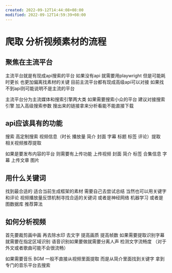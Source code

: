 ```yaml
---
created: 2022-09-12T14:44:08+08:00
modified: 2022-09-12T14:59:39+08:00
---
```


# 爬取 分析视频素材的流程

## 聚焦在主流平台

主流平台就是有现成api搜索的平台
如果没有api 就需要用playwright 但是可能耗时更长 也更加偏离找素材的关键 目前主流平台都有现成高级api可以对接 如果找不到api则可能说明不是主流的平台

主流平台分为主流媒体和搜索引擎两大类 如果需要搜索小众的平台 建议对接搜索引擎 加入高级搜索参数 搜出来的链接拿来分析看能不能直接下载 

## api应该具有的功能
搜索 高定制搜索
视频信息（时长 播放量 简介 封面 字幕 标题 标签 评论）提取  
相关视频推荐提取

如果是要发布内容的平台 则需要有上传功能
上传视频 封面 简介 标签 合集信息 字幕
上传文章 图片

## 用什么关键词
找到最合适的 适合当前生成框架的素材 需要自己去尝试总结
当然也可以用关键字和评论 视频播放量反馈机制寻找合适的关键词 或者是神经网络 机器学习 或者是图数据库 推荐算法

## 如何分析视频
首先要裁剪画中画 再去除水印 去文字 提高画质 提高帧数 如果需要提取识别字幕就需要在指定区域识别 语音识别如果要做就需要分离人声 检测文字流畅度 （对于外文或者歌曲可能不会很流畅）

如果需要音乐 BGM 一般不直接从视频里面提取 而是从简介里面找到关键字 拿到专门的音乐平台去搜索
